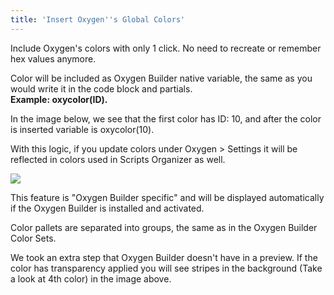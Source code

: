 ```yaml
---
title: 'Insert Oxygen''s Global Colors'
---
```


Include Oxygen's colors with only 1 click. No need to recreate or remember hex values anymore.

Color will be included as Oxygen Builder native variable, the same as you would write it in the code block and partials.   
**Example: oxycolor(ID).**

In the image below, we see that the first color has ID: 10, and after the color is inserted variable is oxycolor(10).

With this logic, if you update colors under Oxygen &gt; Settings it will be reflected in colors used in Scripts Organizer as well.

![](https://docs.dplugins.com/wp-content/uploads/2021/11/Screenshot-2021-11-10-at-11.19.13-800x343.png)

This feature is "Oxygen Builder specific" and will be displayed automatically if the Oxygen Builder is installed and activated.

Color pallets are separated into groups, the same as in the Oxygen Builder Color Sets.

We took an extra step that Oxygen Builder doesn't have in a preview. If the color has transparency applied you will see stripes in the background (Take a look at 4th color) in the image above.